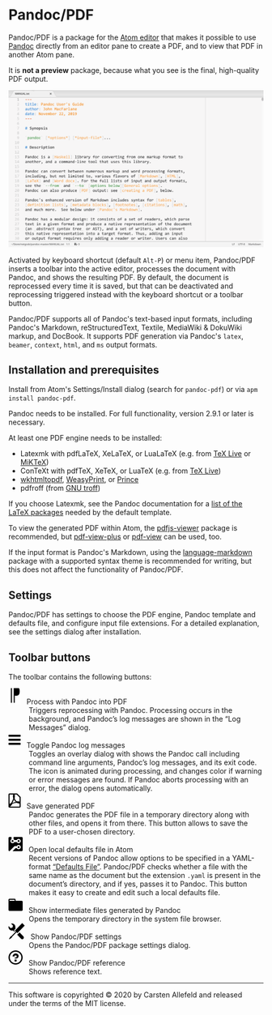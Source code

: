 # Pandoc/PDF

Pandoc/PDF is a package for the [Atom editor](https://atom.io/) that makes it possible to use [Pandoc](https://pandoc.org/) directly from an editor pane to create a PDF, and to view that PDF in another Atom pane.

It is __not a preview__ package, because what you see is the final, high-quality PDF output.

![](pandoc-pdf.gif)

Activated by keyboard shortcut (default `Alt-P`) or menu item, Pandoc/PDF inserts a toolbar into the active editor, processes the document with Pandoc, and shows the resulting PDF. By default, the document is reprocessed every time it is saved, but that can be deactivated and reprocessing triggered instead with the keyboard shortcut or a toolbar button.

Pandoc/PDF supports all of Pandoc's text-based input formats, including Pandoc's Markdown, reStructuredText, Textile, MediaWiki & DokuWiki markup, and DocBook. It supports PDF generation via Pandoc's `latex`, `beamer`, `context`, `html`, and `ms` output formats.


## Installation and prerequisites

Install from Atom's Settings/Install dialog (search for `pandoc-pdf`) or via `apm install pandoc-pdf`.

Pandoc needs to be installed. For full functionality, version 2.9.1 or later is necessary.

At least one PDF engine needs to be installed:

-   Latexmk with pdfLaTeX, XeLaTeX, or LuaLaTeX (e.g. from [TeX Live](https://www.tug.org/texlive/) or [MiKTeX](https://miktex.org/about))
-   ConTeXt with pdfTeX, XeTeX, or LuaTeX (e.g. from [TeX Live](https://www.tug.org/texlive/))
-   [wkhtmltopdf](https://wkhtmltopdf.org/), [WeasyPrint](https://weasyprint.org/), or [Prince](https://www.princexml.com/)
-   pdfroff (from [GNU troff](https://www.gnu.org/software/groff/))

If you choose Latexmk, see the Pandoc documentation for a [list of the LaTeX packages](https://pandoc.org/MANUAL.html#creating-a-pdf) needed by the default template.

To view the generated PDF within Atom, the [pdfjs-viewer](https://atom.io/packages/pdfjs-viewer) package is recommended, but [pdf-view-plus](https://atom.io/packages/pdf-view-plus) or [pdf-view](https://atom.io/packages/pdf-view) can be used, too.

If the input format is Pandoc's Markdown, using the [language-markdown](https://atom.io/packages/language-markdown) package with a supported syntax theme is recommended for writing, but this does not affect the functionality of Pandoc/PDF.


## Settings

Pandoc/PDF has settings to choose the PDF engine, Pandoc template and defaults file, and configure input file extensions. For a detailed explanation, see the settings dialog after installation.


## Toolbar buttons

The toolbar contains the following buttons:

<dl>

<dt><img src="doc/reversed-pilcrow.svg"/> &nbsp; Process with Pandoc into PDF</dt>

<dd>
Triggers reprocessing with Pandoc. Processing occurs in the background, and Pandoc’s log messages are shown in the “Log Messages” dialog.
</dd>

<dt><img src="doc/three-bars.svg"/> &nbsp; Toggle Pandoc log messages</dt>

<dd>
Toggles an overlay dialog with shows the Pandoc call including command line arguments, Pandoc’s log messages, and its exit code. The icon is animated during processing, and changes color if warning or error messages are found. If Pandoc aborts processing with an error, the dialog opens automatically.
</dd>

<dt><img src="doc/file-pdf.svg"/> &nbsp; Save generated PDF</dt>

<dd>
Pandoc generates the PDF file in a temporary directory along with other files, and opens it from there. This button allows to save the PDF to a user-chosen directory.
</dd>

<dt><img src="doc/circuit-board.svg"/> &nbsp; Open local defaults file in Atom</dt>

<dd>
Recent versions of Pandoc allow options to be specified in a YAML-format <a href="https://pandoc.org/MANUAL.html#default-files">“Defaults File”</a>. Pandoc/PDF checks whether a file with the same name as the document but the extension <code>.yaml</code> is present in the document’s directory, and if yes, passes it to Pandoc. This button makes it easy to create and edit such a local defaults file.
</dd>

<dt><img src="doc/file-directory.svg"/> &nbsp; Show intermediate files generated by Pandoc</dt>

<dd>
Opens the temporary directory in the system file browser.
</dd>

<dt><img src="doc/tools.svg" /> &nbsp; Show Pandoc/PDF settings</dt>

<dd>
Opens the Pandoc/PDF package settings dialog.
</dd>

<dt><img src="doc/question.svg"/> &nbsp; Show Pandoc/PDF reference</dt>

<dd>
Shows reference text.
</dd>

</dl>


---

This software is copyrighted &copy; 2020 by Carsten Allefeld and released under the terms of the MIT license.
